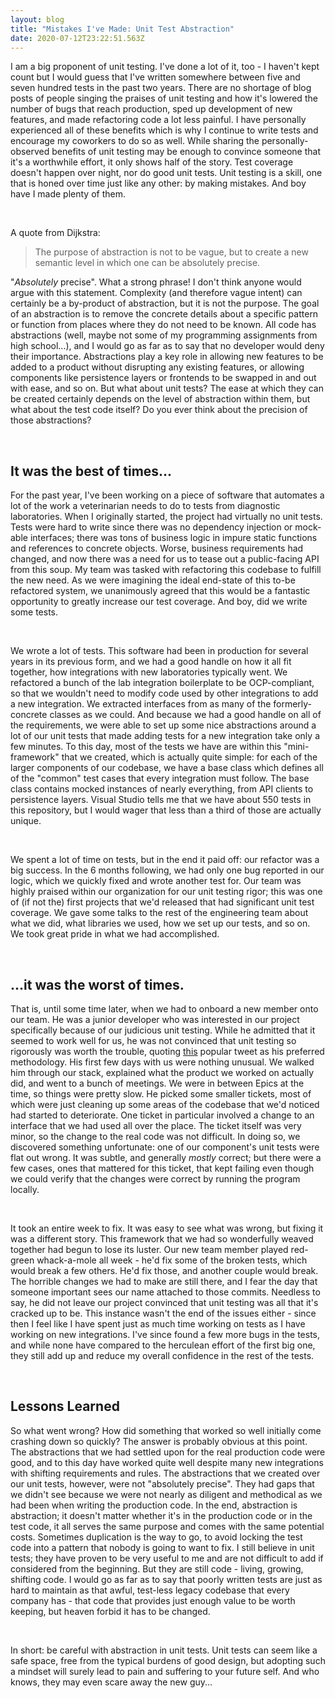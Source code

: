 ```yaml
---
layout: blog
title: "Mistakes I've Made: Unit Test Abstraction"
date: 2020-07-12T23:22:51.563Z
---
```

I am a big proponent of unit testing. I've done a lot of it, too - I haven't kept count but I would guess that I've written somewhere between five and seven hundred tests in the past two years. There are no shortage of blog posts of people singing the praises of unit testing and how it's lowered the number of bugs that reach production, sped up development of new features, and made refactoring code a lot less painful. I have personally experienced all of these benefits which is why I continue to write tests and encourage my coworkers to do so as well. While sharing the personally-observed benefits of unit testing may be enough to convince someone that it's a worthwhile effort, it only shows half of the story. Test coverage doesn't happen over night, nor do good unit tests. Unit testing is a skill, one that is honed over time just like any other: by making mistakes. And boy have I made plenty of them.

<br>

A quote from Dijkstra:

> The purpose of abstraction is not to be vague, but to create a new semantic level in which one can be absolutely precise.

"*Absolutely* precise". What a strong phrase! I don't think anyone would argue with this statement. Complexity (and therefore vague intent) can certainly be a by-product of abstraction, but it is not the purpose. The goal of an abstraction is to remove the concrete details about a specific pattern or function from places where they do not need to be known. All code has abstractions (well, maybe not some of my programming assignments from high school...), and I would go as far as to say that no developer would deny their importance. Abstractions play a key role in allowing new features to be added to a product without disrupting any existing features, or allowing components like persistence layers or frontends to be swapped in and out with ease, and so on. But what about unit tests? The ease at which they can be created certainly depends on the level of abstraction within them, but what about the test code itself? Do you ever think about the precision of those abstractions?

<br>

## It was the best of times...

For the past year, I've been working on a piece of software that automates a lot of the work a veterinarian needs to do to tests from diagnostic laboratories. When I originally started, the project had virtually no unit tests. Tests were hard to write since there was no dependency injection or mock-able interfaces; there was tons of business logic in impure static functions and references to concrete objects. Worse, business requirements had changed, and now there was a need for us to tease out a public-facing API from this soup. My team was tasked with refactoring this codebase to fulfill the new need. As we were imagining the ideal end-state of this to-be refactored system, we unanimously agreed that this would be a fantastic opportunity to greatly increase our test coverage. And boy, did we write some tests.

<br>

We wrote a lot of tests. This software had been in production for several years in its previous form, and we had a good handle on how it all fit together, how integrations with new laboratories typically went. We refactored a bunch of the lab integration boilerplate to be OCP-compliant, so that we wouldn't need to modify code used by other integrations to add a new integration. We extracted interfaces from as many of the formerly-concrete classes as we could. And because we had a good handle on all of the requirements, we were able to set up some nice abstractions around a lot of our unit tests that made adding tests for a new integration take only a few minutes. To this day, most of the tests we have are within this "mini-framework" that we created, which is actually quite simple: for each of the larger components of our codebase, we have a base class which defines all of the "common" test cases that every integration must follow. The base class contains mocked instances of nearly everything, from API clients to persistence layers. Visual Studio tells me that we have about 550 tests in this repository, but I would wager that less than a third of those are actually unique.

<br>

We spent a lot of time on tests, but in the end it paid off: our refactor was a big success. In the 6 months following, we had only one bug reported in our logic, which we quickly fixed and wrote another test for. Our team was highly praised within our organization for our unit testing rigor; this was one of (if not the) first projects that we'd released that had significant unit test coverage. We gave some talks to the rest of the engineering team about what we did, what libraries we used, how we set up our tests, and so on. We took great pride in what we had accomplished.

<br>

## ...it was the worst of times.

That is, until some time later, when we had to onboard a new member onto our team. He was a junior developer who was interested in our project specifically because of our judicious unit testing. While he admitted that it seemed to work well for us, he was not convinced that unit testing so rigorously was worth the trouble, quoting [this](https://twitter.com/rauchg/status/807626710350839808?ref_src=twsrc%5Etfw%7Ctwcamp%5Etweetembed%7Ctwterm%5E807626710350839808%7Ctwgr%5E&ref_url=https%3A%2F%2Fkentcdodds.com%2Fblog%2Fwrite-tests) popular tweet as his preferred methodology. His first few days with us were nothing unusual. We walked him through our stack, explained what the product we worked on actually did, and went to a bunch of meetings. We were in between Epics at the time, so things were pretty slow. He picked some smaller tickets, most of which were just cleaning up some areas of the codebase that we'd noticed had started to deteriorate. One ticket in particular involved a change to an interface that we had used all over the place. The ticket itself was very minor, so the change to the real code was not difficult. In doing so, we discovered something unfortunate: one of our component's unit tests were flat out wrong.  It was subtle, and generally *mostly* correct; but there were a few cases, ones that mattered for this ticket, that kept failing even though we could verify that the changes were correct by running the program locally. 

<br>

It took an entire week to fix. It was easy to see what was wrong, but fixing it was a different story. This framework that we had so wonderfully weaved together had begun to lose its luster. Our new team member played red-green whack-a-mole all week - he'd fix some of the broken tests, which would break a few others. He'd fix those, and another couple would break. The horrible changes we had to make are still there, and I fear the day that someone important sees our name attached to those commits. Needless to say, he did not leave our project convinced that unit testing was all that it's cracked up to be. This instance wasn't the end of the issues either - since then I feel like I have spent just as much time working on tests as I have working on new integrations. I've since found a few more bugs in the tests, and while none have compared to the herculean effort of the first big one, they still add up and reduce my overall confidence in the rest of the tests.

<br>

## Lessons Learned

So what went wrong? How did something that worked so well initially come crashing down so quickly? The answer is probably obvious at this point. The abstractions that we had settled upon for the real production code were good, and to this day have worked quite well despite many new integrations with shifting requirements and rules. The abstractions that we created over our unit tests, however, were not "absolutely precise". They had gaps that we didn't see because we were not nearly as diligent and methodical as we had been when writing the production code. In the end, abstraction is abstraction; it doesn't matter whether it's in the production code or in the test code, it all serves the same purpose and comes with the same potential costs. Sometimes duplication is the way to go, to avoid locking the test code into a pattern that nobody is going to want to fix. I still believe in unit tests; they have proven to be very useful to me and are not difficult to add if considered from the beginning. But they are still code - living, growing, shifting code. I would go as far as to say that poorly written tests are just as hard to maintain as that awful, test-less legacy codebase that every company has - that code that provides just enough value to be worth keeping, but heaven forbid it has to be changed.

<br>

In short: be careful with abstraction in unit tests. Unit tests can seem like a safe space, free from the typical burdens of good design, but adopting such a mindset will surely lead to pain and suffering to your future self. And who knows, they may even scare away the new guy...

